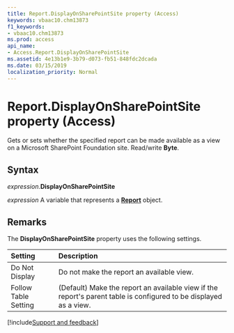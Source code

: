```yaml
---
title: Report.DisplayOnSharePointSite property (Access)
keywords: vbaac10.chm13873
f1_keywords:
- vbaac10.chm13873
ms.prod: access
api_name:
- Access.Report.DisplayOnSharePointSite
ms.assetid: 4e13b1e9-3b79-d073-fb51-848fdc2dcada
ms.date: 03/15/2019
localization_priority: Normal
---
```



# Report.DisplayOnSharePointSite property (Access)

Gets or sets whether the specified report can be made available as a view on a Microsoft SharePoint Foundation site. Read/write **Byte**.


## Syntax

_expression_.**DisplayOnSharePointSite**

_expression_ A variable that represents a **[Report](Access.Report.md)** object.


## Remarks

The **DisplayOnSharePointSite** property uses the following settings.

|Setting|Description|
|:-----|:-----|
|Do Not Display|Do not make the report an available view. |
|Follow Table Setting|(Default) Make the report an available view if the report's parent table is configured to be displayed as a view.|



[!include[Support and feedback](~/includes/feedback-boilerplate.md)]